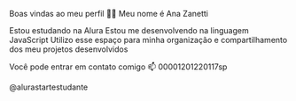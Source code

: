 Boas vindas ao meu perfil 💙💙
Meu nome é Ana Zanetti

Estou estudando na Alura
Estou me desenvolvendo na linguagem JavaScript
Utilizo esse espaço para minha organização e compartilhamento dos meu projetos desenvolvidos

Você pode entrar em contato comigo 📫
00001201220117sp

@alurastartestudante
